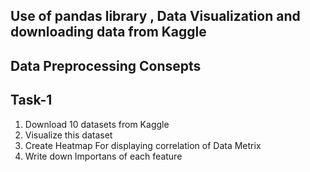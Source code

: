 ## Use of pandas library , Data Visualization and downloading data from Kaggle
## Data Preprocessing Consepts
## Task-1
1. Download 10 datasets from Kaggle 
2. Visualize this dataset 
3. Create Heatmap For displaying correlation of Data Metrix 
4. Write down Importans of each feature 